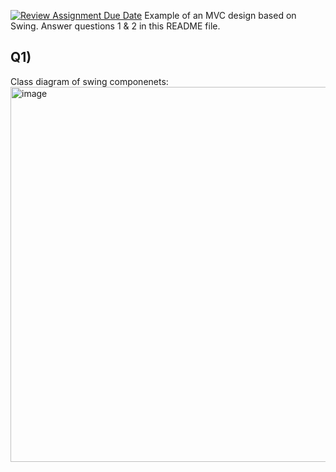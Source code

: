 [![Review Assignment Due Date](https://classroom.github.com/assets/deadline-readme-button-22041afd0340ce965d47ae6ef1cefeee28c7c493a6346c4f15d667ab976d596c.svg)](https://classroom.github.com/a/57HVEcop)
Example of an MVC design based on Swing. Answer questions 1 & 2 in this README file.

## Q1)

Class diagram of swing componenets: <img width="1236" height="600" alt="image" src="https://github.com/user-attachments/assets/240ac710-b0ee-4595-9a64-f971be695939" />
